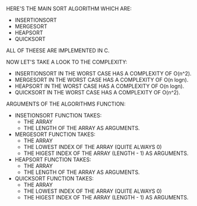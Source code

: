 HERE'S THE MAIN SORT ALGORITHM WHICH ARE:
 - INSERTIONSORT 
 - MERGESORT
 - HEAPSORT
 - QUICKSORT

ALL OF THEESE ARE IMPLEMENTED IN C. 

NOW LET'S TAKE A LOOK TO THE COMPLEXITY:
 - INSERTIONSORT IN THE WORST CASE HAS A COMPLEXITY OF O(n^2).
 - MERGESORT IN THE WORST CASE HAS A COMPLEXITY OF O(n logn).
 - HEAPSORT IN THE WORST CASE HAS A COMPLEXITY OF O(n logn).
 - QUICKSORT IN THE WORST CASE HAS A COMPLEXITY OF O(n^2).

ARGUMENTS OF THE ALGORITHMS FUNCTION:
 - INSETIONSORT FUNCTION TAKES:
    - THE ARRAY
    - THE LENGTH OF THE ARRAY 
    AS ARGUMENTS.
 - MERGESORT FUNCTION TAKES:
    - THE ARRAY 
    - THE LOWEST INDEX OF THE ARRAY (QUITE ALWAYS 0)
    - THE HIGEST INDEX OF THE ARRAY (LENGTH - 1)
     AS ARGUMENTS.
 - HEAPSORT FUNCTION TAKES:
    - THE ARRAY
    - THE LENGTH OF THE ARRAY 
    AS ARGUMENTS.
 - QUICKSORT FUNCTION TAKES:
    - THE ARRAY 
    - THE LOWEST INDEX OF THE ARRAY (QUITE ALWAYS 0)
    - THE HIGEST INDEX OF THE ARRAY (LENGTH - 1)
     AS ARGUMENTS.

